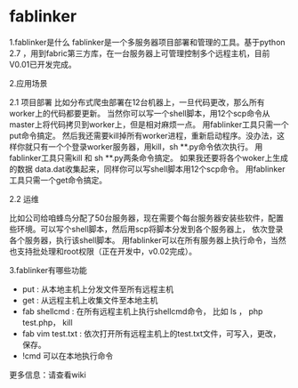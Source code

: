 # fablinker
1.fablinker是什么
fablinker是一个多服务器项目部署和管理的工具。基于python 2.7 ，用到fabric第三方库，在一台服务器上可管理控制多个远程主机，目前V0.01已开发完成。

2.应用场景

2.1 项目部署
比如分布式爬虫部署在12台机器上，一旦代码更改，那么所有worker上的代码都要更新。
当然你可以写一个shell脚本，用12个scp命令从master上将代码拷贝到worker上，但是相对麻烦一点。
用fablinker工具只需一个put命令搞定。
然后我还需要kill掉所有worker进程，重新启动程序。没办法，这样你就只有一个个登录worker服务器，用kill，sh  **.py命令依次执行。
用fablinker工具只需kill 和 sh **.py两条命令搞定。
如果我还要将各个woker上生成的数据 data.dat收集起来，同样你可以写shell脚本用12个scp命令。
用fablinker工具只需一个get命令搞定。

2.2 运维

比如公司给咱蜂鸟分配了50台服务器，现在需要个每台服务器安装些软件，配置些环境。可以写个shell脚本，然后用scp将脚本分发到各个服务器上，
依次登录各个服务器，执行该shell脚本。
用fablinker可以在所有服务器上执行命令，当然也支持批处理和root权限（正在开发中，v0.02完成）。

3.fablinker有哪些功能

* put : 从本地主机上分发文件至所有远程主机
* get : 从远程主机上收集文件至本地主机
* fab shellcmd : 在所有远程主机上执行shellcmd命令， 比如 ls ， php  test.php， kill 
* fab vim test.txt : 依次打开所有远程主机上的test.txt文件，可写入，更改， 保存。
* !cmd   可以在本地执行命令

更多信息：请查看wiki
